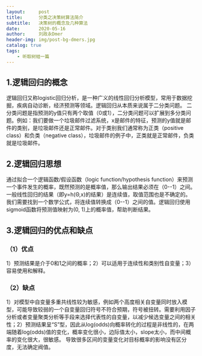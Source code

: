 ```yaml
---
layout:     post
title:      分类之决策树算法简介
subtitle:   决策树的概念及几种算法
date:       2020-05-16
author:     刘政永Dmer
header-img: img/post-bg-dmers.jpg
catalog: true
tags:
    - 听取树蛙一篇
---
```

## 1.逻辑回归的概念
逻辑回归又称logistic回归分析，是一种广义的线性回归分析模型，常用于数据挖掘，疾病自动诊断，经济预测等领域。逻辑回归从本质来说属于二分类问题。
二分类问题是指预测的y值只有两个取值（0或1），二分类问题可以扩展到多分类问题。例如：我们要做一个垃圾邮件过滤系统，x是邮件的特征，预测的y值就是邮件的类别，是垃圾邮件还是正常邮件。对于类别我们通常称为正类（positive class）和负类（negative class），垃圾邮件的例子中，正类就是正常邮件，负类就是垃圾邮件。
## 2.逻辑回归思想
通过拟合一个逻辑函数/假设函数（logic function/hypothesis function）来预测一个事件发生的概率，既然预测的是概率值，那么输出结果必须在（0--1）之间。一般线性回归的结果（即y=h(Θ,x)的结果）是连续值，取值范围也是不确定的。我们需要找到一个数学公式，将连续值转换成（0--1）之间的值。逻辑回归使用sigmoid函数将预测值映射为(0, 1)上的概率值，帮助判断结果。
## 3.逻辑回归的优点和缺点
### （1）优点
1）预测结果是介于0和1之间的概率；2）可以适用于连续性和类别性自变量；3）容易使用和解释。
### （2）缺点
1）对模型中自变量多重共线性较为敏感，例如两个高度相关自变量同时放入模型，可能导致较弱的一个自变量回归符号不符合预期，符号被扭转。需要利用因子分析或者变量聚类分析等手段来选择代表性的自变量，以减少候选变量之间的相关性；2）预测结果呈“S”型，因此从log(odds)向概率转化的过程是非线性的，在两端随着log(odds)值的变化，概率变化很小，边际值太小，slope太小，而中间概率的变化很大，很敏感。 导致很多区间的变量变化对目标概率的影响没有区分度，无法确定阀值。
